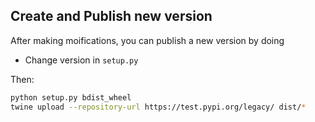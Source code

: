 ## Create and Publish new version

After making moifications, you can publish a new version by doing

- Change version in `setup.py`

Then:

```bash
python setup.py bdist_wheel
twine upload --repository-url https://test.pypi.org/legacy/ dist/*
```